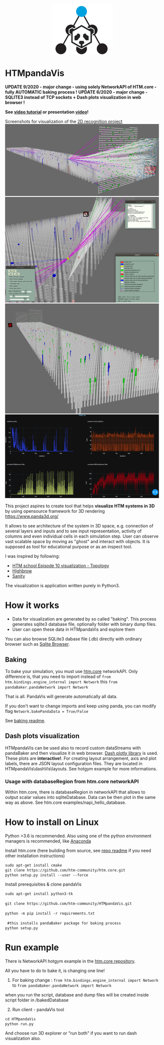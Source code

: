 <p align="center">
  <img src="images/HTMpandaVis.png">
</p>

# HTMpandaVis
**UPDATE 9/2020 - major change - using solely NetworkAPI of HTM.core - fully AUTOMATIC baking process !**
**UPDATE 6/2020 - major change - SQLITE3 instead of TCP sockets + Dash plots visualization in web browser !**

**See [video tutorial](https://www.youtube.com/watch?v=vBUx-75t11U&t=514s) or presentation [video](https://youtu.be/c1aJq0p-9uY)!**

Screenshots for visualization of the [2D recognition project](https://discourse.numenta.org/t/2d-object-recognition-project/5465/92)
![img1](images/img1.png)
![img2](images/img2.png)
![img2](images/img3.png)
![dash visualization](images/dashVis.png)

This project aspires to create tool that helps **visualize HTM systems in 3D** by using opensource framework for 3D rendering https://www.panda3d.org/

It allows to see architecture of the system in 3D space, e.g. connection of several layers and inputs and to see input representation,
activity of columns and even individual cells in each simulation step.
User can observe vast scalable space by moving as "ghost" and interact with objects.
It is supposed as tool for educational purpose or as an inspect tool.

I was inspired by following:
- [HTM school Episode 10 visualization - Topology](https://www.youtube.com/watch?v=HTW2Q_UrkAw&t=688s)
- [Highbrow](https://github.com/htm-community/highbrow)
- [Sanity](https://github.com/htm-community/sanity-nupic) 

The visualization is application written purely in Python3.

# How it works
* Data for visualization are generated by so called "baking". This process generates sqlite3 database file, optionally folder with binary dump files.
* User can open these data in HTMpandaVis and explore them

You can also browse SQLite3 dabase file (.db) directly with ordinary browser such as [Sqlite Browser](https://sqlitebrowser.org/).

## Baking

To bake your simulation, you must use [htm.core](https://github.com/htm-community/htm.core) networkAPI.
Only difference is, that you need to import instead of
`from htm.bindings.engine_internal import Network`
this
`from pandaBaker.pandaNetwork import Network`

That is all.
PandaVis will generate automatically all data.

If you don't want to change imports and keep using panda, you can modify flag `Network.bakePandaData = True/False`

See [baking readme](pandaBaker/README.md).

## Dash plots visualization

HTMpandaVis can be used also to record custom dataStreams with pandaBaker and then visualize it in web browser.
[Dash plotly library](https://plotly.com/dash/) is used. These plots are **interactive!**.
For creating layout arrangement, axis and plot labels, there are JSON layout configuration files. They are located in HTMpandaVis\dashVis\layouts. 
See hotgym example for more informations.

### Usage with databaseRegion from htm.core networkAPI
Within htm.core, there is databaseRegion in networkAPI that allows to output scalar values into sqliteDatabase. Data can be then plot in the same way as above. See htm.core examples/napi_hello_database.

# How to install on Linux

Python >3.6 is recommended.
Also using one of the python environment managers is recommended,
like [Anaconda](https://www.anaconda.com/distribution/)

Install htm.core (here building from source, see [repo readme](https://github.com/htm-community/htm.core) if you need other installation instructions)
```
sudo apt-get install cmake
git clone https://github.com/htm-community/htm.core.git
python setup.py install --user --force
```

Install prerequisities & clone pandaVis
```
sudo apt-get install python3-tk

git clone https://github.com/htm-community/HTMpandaVis.git

python -m pip install -r requirements.txt

 #this installs pandaBaker package for baking process
python setup.py 
```
# Run example
There is NetworkAPI hotgym example in the [htm.core repository](https://github.com/htm-community/htm.core/tree/master/py/htm/examples/networkAPI).

All you have to do to bake it, is changing one line!

1. For baking change :
`from htm.bindings.engine_internal import Network`
to
`from pandaBaker.pandaNetwork import Network`

when you run the script, database and dump files will be created inside script folder in /bakedDatabase

2. Run client - pandaVis tool
```
cd HTMpandaVis
python run.py
```
And choose run 3D explorer or "run both" if you want to run dash visualization also.

